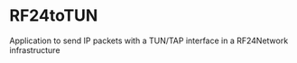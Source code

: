 RF24toTUN
=========

Application to send IP packets with a TUN/TAP interface in a RF24Network infrastructure
